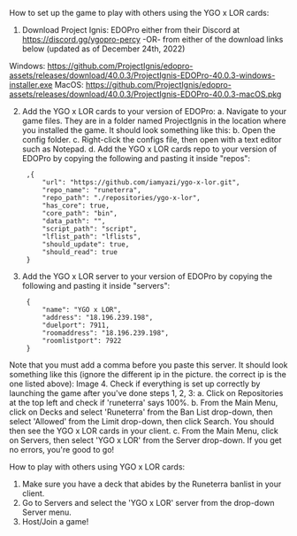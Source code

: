 How to set up the game to play with others using the YGO x LOR cards:

1. Download Project Ignis: EDOPro either from their Discord at https://discord.gg/ygopro-percy -OR- from either of the download links below (updated as of December 24th, 2022)

Windows: https://github.com/ProjectIgnis/edopro-assets/releases/download/40.0.3/ProjectIgnis-EDOPro-40.0.3-windows-installer.exe
MacOS: https://github.com/ProjectIgnis/edopro-assets/releases/download/40.0.3/ProjectIgnis-EDOPro-40.0.3-macOS.pkg 

2. Add the YGO x LOR cards to your version of EDOPro:
  a. Navigate to your game files. They are in a folder named ProjectIgnis in the location where you installed the game. It should look something like this:
  b. Open the config folder.
  c. Right-click the configs file, then open with a text editor such as Notepad.
  d. Add the YGO x LOR cards repo to your version of EDOPro by copying the following and pasting it inside "repos":

        ,{
            "url": "https://github.com/iamyazi/ygo-x-lor.git",
            "repo_name": "runeterra",
            "repo_path": "./repositories/ygo-x-lor",
            "has_core": true,
            "core_path": "bin",
            "data_path": "",
            "script_path": "script",
            "lflist_path": "lflists",
            "should_update": true,
            "should_read": true
        }
   
4. Add the YGO x LOR server to your version of EDOPro by copying the following and pasting it inside "servers":

        {
            "name": "YGO x LOR",
            "address": "18.196.239.198",
            "duelport": 7911,
            "roomaddress": "18.196.239.198",
            "roomlistport": 7922
        }

Note that you must add a comma before you paste this server. It should look something like this (ignore the different ip in the picture. the correct ip is the one listed above): 
Image
4. Check if everything is set up correctly by launching the game after you've done steps 1, 2, 3:
  a. Click on Repositories at the top left and check if 'runeterra' says 100%.
  b. From the Main Menu, click on Decks and select 'Runeterra' from the Ban List drop-down, then select 'Allowed' from the Limit drop-down, then click Search. You should then see the YGO x LOR cards in your client.
  c. From the Main Menu, click on Servers, then select 'YGO x LOR' from the Server drop-down. If you get no errors, you're good to go!
   
 
How to play with others using YGO x LOR cards:

1. Make sure you have a deck that abides by the Runeterra banlist in your client. 
2. Go to Servers and select the 'YGO x LOR' server from the drop-down Server menu. 
3. Host/Join a game!
